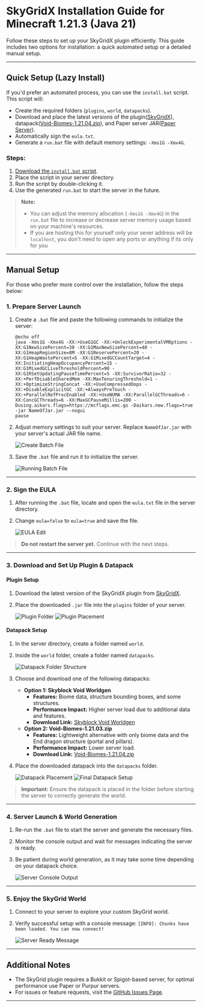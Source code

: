 # SkyGridX Installation Guide for Minecraft 1.21.3 (Java 21)

Follow these steps to set up your SkyGridX plugin efficiently. This guide includes two options for installation: a quick automated setup or a detailed manual setup.

---

## **Quick Setup (Lazy Install)**

If you'd prefer an automated process, you can use the `install.bat` script. This script will:

- Create the required folders (`plugins`, `world`, `datapacks`).
- Download and place the latest versions of the plugin([SkyGridX](https://modrinth.com/plugin/skygridx/versions)), datapack([Void-Biomes-1.21.04.zip](https://github.com/DavidS-Repo/SkyGridx/blob/main/DataPacks/Void-Biomes-1.21.04.zip)), and Paper server JAR([Paper Server](https://papermc.io/downloads/paper)).
- Automatically sign the `eula.txt`.
- Generate a `run.bat` file with default memory settings: `-Xms1G -Xmx4G`.

### Steps:
1. [Download the `install.bat` script](https://github.com/DavidS-Repo/SkyGridx/blob/main/install.bat).
2. Place the script in your server directory.
3. Run the script by double-clicking it.
4. Use the generated `run.bat` to start the server in the future.

> **Note:**
> - You can adjust the memory allocation (`-Xms1G -Xmx4G`) in the `run.bat` file to increase or decrease server memory usage based on your machine's resources.
> - If you are hosting this for yourself only your sever address will be `localhost`, you don't need to open any ports or anything if its only for you

---

## **Manual Setup**

For those who prefer more control over the installation, follow the steps below:

### **1. Prepare Server Launch**
1. Create a `.bat` file and paste the following commands to initialize the server:

    ```batch
    @echo off
    java -Xms1G -Xmx4G -XX:+UseG1GC -XX:+UnlockExperimentalVMOptions -XX:G1NewSizePercent=30 -XX:G1MaxNewSizePercent=40 -XX:G1HeapRegionSize=8M -XX:G1ReservePercent=20 -XX:G1HeapWastePercent=5 -XX:G1MixedGCCountTarget=4 -XX:InitiatingHeapOccupancyPercent=15 -XX:G1MixedGCLiveThresholdPercent=90 -XX:G1RSetUpdatingPauseTimePercent=5 -XX:SurvivorRatio=32 -XX:+PerfDisableSharedMem -XX:MaxTenuringThreshold=1 -XX:+OptimizeStringConcat -XX:+UseCompressedOops -XX:+DisableExplicitGC -XX:+AlwaysPreTouch -XX:+ParallelRefProcEnabled -XX:+UseNUMA -XX:ParallelGCThreads=6 -XX:ConcGCThreads=6 -XX:MaxGCPauseMillis=200 -Dusing.aikars.flags=https://mcflags.emc.gs -Daikars.new.flags=true -jar NameOfJar.jar --nogui
    pause
    ```

2. Adjust memory settings to suit your server. Replace `NameOfJar.jar` with your server's actual JAR file name.

    ![Create Batch File](https://www.toolsnexus.com/mc/1.png)

3. Save the `.bat` file and run it to initialize the server.

    ![Running Batch File](https://www.toolsnexus.com/mc/2.png)

---

### **2. Sign the EULA**
1. After running the `.bat` file, locate and open the `eula.txt` file in the server directory.
2. Change `eula=false` to `eula=true` and save the file.

    ![EULA Edit](https://www.toolsnexus.com/mc/3.png)

> **Do not restart the server yet.** Continue with the next steps.

---

### **3. Download and Set Up Plugin & Datapack**

#### **Plugin Setup**
1. Download the latest version of the SkyGridX plugin from [SkyGridX](https://modrinth.com/plugin/skygridx/versions).
2. Place the downloaded `.jar` file into the `plugins` folder of your server.

    ![Plugin Folder](https://www.toolsnexus.com/mc/4.png)
    ![Plugin Placement](https://www.toolsnexus.com/mc/5.png)

#### **Datapack Setup**
1. In the server directory, create a folder named `world`.
2. Inside the `world` folder, create a folder named `datapacks`.

    ![Datapack Folder Structure](https://www.toolsnexus.com/mc/6.png)

3. Choose and download one of the following datapacks:
   - **Option 1: Skyblock Void Worldgen**
     - **Features:** Biome data, structure bounding boxes, and some structures.
     - **Performance Impact:** Higher server load due to additional data and features.
     - **Download Link:** [Skyblock Void Worldgen](https://modrinth.com/datapack/skyblock-void-worldgen)
   - **Option 2: Void-Biomes-1.21.03.zip**
     - **Features:** Lightweight alternative with only biome data and the End dragon structure (portal and pillars).
     - **Performance Impact:** Lower server load.
     - **Download Link:** [Void-Biomes-1.21.04.zip](https://github.com/DavidS-Repo/SkyGridx/blob/main/DataPacks/Void-Biomes-1.21.04.zip)

4. Place the downloaded datapack into the `datapacks` folder.

    ![Datapack Placement](https://www.toolsnexus.com/mc/7.png)
    ![Final Datapack Setup](https://www.toolsnexus.com/mc/8.png)

> **Important:** Ensure the datapack is placed in the folder before starting the server to correctly generate the world.

---

### **4. Server Launch & World Generation**
1. Re-run the `.bat` file to start the server and generate the necessary files.
2. Monitor the console output and wait for messages indicating the server is ready.
3. Be patient during world generation, as it may take some time depending on your datapack choice.

    ![Server Console Output](https://www.toolsnexus.com/mc/pl.png)

---

### **5. Enjoy the SkyGrid World**
1. Connect to your server to explore your custom SkyGrid world.
2. Verify successful setup with a console message: `[INFO]: Chunks have been loaded. You can now connect!`

    ![Server Ready Message](https://www.toolsnexus.com/mc/comp.png)

---

## **Additional Notes**
- The SkyGrid plugin requires a Bukkit or Spigot-based server, for optimal performance use Paper or Purpur servers.
- For issues or feature requests, visit the [GitHub Issues Page](https://github.com/DavidS-Repo/SkyGridx/issues).

---
